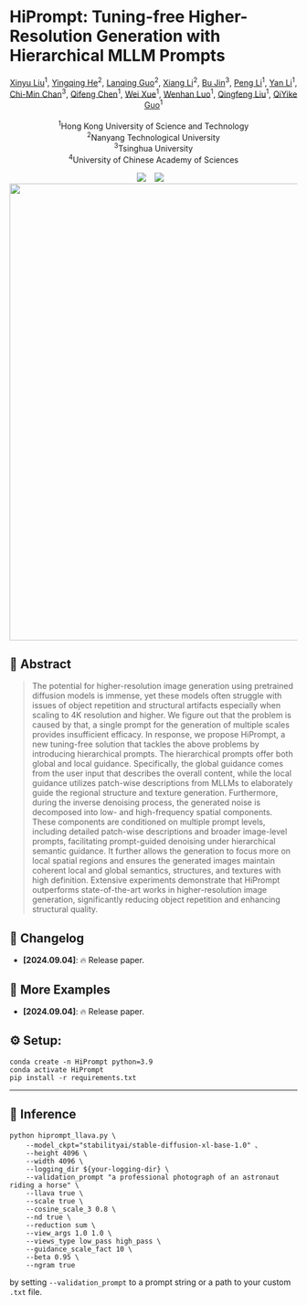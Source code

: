 # HiPrompt: Tuning-free Higher-Resolution Generation with Hierarchical MLLM Prompts
<p align="center">
  <a href="https://github.com/Liuxinyv/HiPrompt">Xinyu Liu</a><sup>1</sup>,
  <a href="https://yingqinghe.github.io/">Yingqing He</a><sup>2</sup>, 
  <a href="httphttps://guolanqing.github.io/">Lanqing Guo</a><sup>2</sup>, 
  <a href="https://github.com/Liuxinyv/HiPrompt">Xiang Li</a><sup>2</sup>, 
  <a href="htthttps://jxbbb.github.io/">Bu Jin</a><sup>3</sup>, 
  <a href="https://github.com/Liuxinyv/HiPrompt">Peng Li</a><sup>1</sup>,
   <a href="https://github.com/Liuxinyv/HiPrompt">Yan Li</a><sup>1</sup>,
   <a href="https://github.com/Liuxinyv/HiPrompt">Chi-Min Chan</a><sup>3</sup>, 
  <a href="https://cqf.io/">Qifeng Chen</a><sup>1</sup>,
   <a href="https://github.com/Liuxinyv/HiPrompt">Wei Xue</a><sup>1</sup>,
    <a href="https://github.com/Liuxinyv/HiPrompt">Wenhan Luo</a><sup>1</sup>,
   <a href="https://github.com/Liuxinyv/HiPrompt">Qingfeng Liu</a><sup>1</sup>,
    <a href="https://github.com/Liuxinyv/HiPrompt">QiYike Guo</a><sup>1</sup>
  <br><br>
  <sup>1</sup>Hong Kong University of Science and Technology<br>
  <sup>2</sup>Nanyang Technological University<br>
  <sup>3</sup>Tsinghua University<br>
 <sup>4</sup>University of Chinese Academy of Sciences</span> <br>
</p>
<div align="center">
  <a href="https://liuxinyv.github.io/HiPrompt/"><img src="https://img.shields.io/static/v1?label=Project%20Page&message=Github&color=blue&logo=github-pages"></a> &ensp;
  <a href="https://github.com/Liuxinyv/HiPrompt"><img src="https://img.shields.io/static/v1?label=Paper&message=Arxiv&color=red&logo=arxiv"></a> &ensp;

</div>

<img src="figures/illustration.jpg" width="800"/>

## 🔆 Abstract
 > The potential for higher-resolution image generation using pretrained diffusion models is immense, yet these models often struggle with issues of object repetition and structural artifacts especially when scaling to 4K resolution and higher. We figure out that the problem is caused by that, a single prompt for the generation of multiple scales provides insufficient efficacy. In response, we propose HiPrompt, a new tuning-free solution that tackles the above problems by introducing hierarchical prompts. The hierarchical prompts offer both global and local guidance. Specifically, the global guidance comes from the user input that describes the overall content, while the local guidance utilizes patch-wise descriptions from  MLLMs to elaborately guide the regional structure and texture generation. Furthermore, during the inverse denoising process, the generated noise is decomposed into low- and high-frequency spatial components. These components are conditioned on multiple prompt levels, including detailed patch-wise descriptions and broader image-level prompts, facilitating prompt-guided denoising under hierarchical semantic guidance. It further allows the generation to focus more on local spatial regions and ensures the generated images maintain coherent local and global semantics, structures, and textures with high definition. Extensive experiments demonstrate that HiPrompt outperforms state-of-the-art works in higher-resolution image generation, significantly reducing object repetition and enhancing structural quality.
 > 
## 📝 Changelog
- __[2024.09.04]__: 🔥 Release paper.

## 🌰 More Examples
- __[2024.09.04]__: 🔥 Release paper.

## ⚙️ Setup:
```
conda create -n HiPrompt python=3.9
conda activate HiPrompt 
pip install -r requirements.txt
```
---

## 💫 Inference
```
python hiprompt_llava.py \
	--model_ckpt="stabilityai/stable-diffusion-xl-base-1.0" 、
    --height 4096 \
    --width 4096 \
    --logging_dir ${your-logging-dir} \
    --validation_prompt "a professional photograph of an astronaut riding a horse" \
    --llava true \
    --scale true \
    --cosine_scale_3 0.8 \
    --nd true \
    --reduction sum \
    --view_args 1.0 1.0 \
    --views_type low_pass high_pass \
    --guidance_scale_fact 10 \
    --beta 0.95 \
    --ngram true
```
by setting `--validation_prompt` to a prompt string or a path to your custom `.txt` file.
